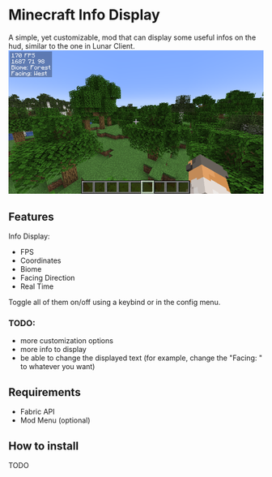 # Minecraft Info Display
A simple, yet customizable, mod that can display some useful infos on the hud, similar to the one in Lunar Client.
![Screenshot](https://github.com/Lonelywalf/minecraft-info-display/blob/1.21/images/img.png)
## Features
Info Display:
- FPS
- Coordinates
- Biome
- Facing Direction
- Real Time

Toggle all of them on/off using a keybind or in the config menu.

### TODO:
- more customization options
- more info to display
- be able to change the displayed text (for example, change the "Facing: " to whatever you want)

## Requirements
- Fabric API
- Mod Menu (optional)
## How to install
TODO
